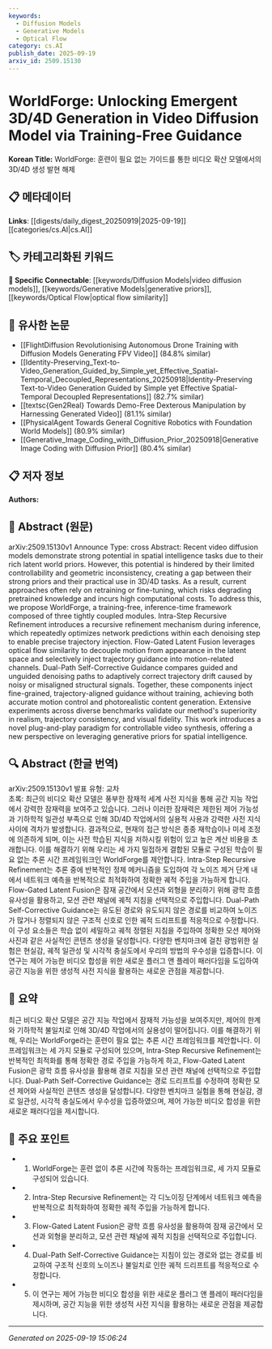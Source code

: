 ```yaml
---
keywords:
  - Diffusion Models
  - Generative Models
  - Optical Flow
category: cs.AI
publish_date: 2025-09-19
arxiv_id: 2509.15130
---
```


<!-- KEYWORD_LINKING_METADATA:
{
  "processed_timestamp": "2025-09-22 21:17:04.780305",
  "vocabulary_version": "1.0",
  "selected_keywords": [
    "Diffusion Models",
    "Generative Models",
    "Optical Flow"
  ],
  "rejected_keywords": [
    "3D/4D Generation",
    "Trajectory Guidance"
  ],
  "similarity_scores": {
    "Diffusion Models": 0.8,
    "Generative Models": 0.77,
    "Optical Flow": 0.75
  },
  "extraction_method": "AI_prompt_based",
  "budget_applied": true
}
-->


# WorldForge: Unlocking Emergent 3D/4D Generation in Video Diffusion Model via Training-Free Guidance

**Korean Title:** WorldForge: 훈련이 필요 없는 가이드를 통한 비디오 확산 모델에서의 3D/4D 생성 발현 해제

## 📋 메타데이터

**Links**: [[digests/daily_digest_20250919|2025-09-19]]   [[categories/cs.AI|cs.AI]]

## 🏷️ 카테고리화된 키워드
**🔗 Specific Connectable**: [[keywords/Diffusion Models|video diffusion models]], [[keywords/Generative Models|generative priors]], [[keywords/Optical Flow|optical flow similarity]]

## 🔗 유사한 논문
- [[FlightDiffusion Revolutionising Autonomous Drone Training with Diffusion Models Generating FPV Video]] (84.8% similar)
- [[Identity-Preserving_Text-to-Video_Generation_Guided_by_Simple_yet_Effective_Spatial-Temporal_Decoupled_Representations_20250918|Identity-Preserving Text-to-Video Generation Guided by Simple yet Effective Spatial-Temporal Decoupled Representations]] (82.7% similar)
- [[textsc{Gen2Real} Towards Demo-Free Dexterous Manipulation by Harnessing Generated Video]] (81.1% similar)
- [[PhysicalAgent Towards General Cognitive Robotics with Foundation World Models]] (80.9% similar)
- [[Generative_Image_Coding_with_Diffusion_Prior_20250918|Generative Image Coding with Diffusion Prior]] (80.4% similar)

## 📋 저자 정보

**Authors:** 

## 📄 Abstract (원문)

arXiv:2509.15130v1 Announce Type: cross 
Abstract: Recent video diffusion models demonstrate strong potential in spatial intelligence tasks due to their rich latent world priors. However, this potential is hindered by their limited controllability and geometric inconsistency, creating a gap between their strong priors and their practical use in 3D/4D tasks. As a result, current approaches often rely on retraining or fine-tuning, which risks degrading pretrained knowledge and incurs high computational costs. To address this, we propose WorldForge, a training-free, inference-time framework composed of three tightly coupled modules. Intra-Step Recursive Refinement introduces a recursive refinement mechanism during inference, which repeatedly optimizes network predictions within each denoising step to enable precise trajectory injection. Flow-Gated Latent Fusion leverages optical flow similarity to decouple motion from appearance in the latent space and selectively inject trajectory guidance into motion-related channels. Dual-Path Self-Corrective Guidance compares guided and unguided denoising paths to adaptively correct trajectory drift caused by noisy or misaligned structural signals. Together, these components inject fine-grained, trajectory-aligned guidance without training, achieving both accurate motion control and photorealistic content generation. Extensive experiments across diverse benchmarks validate our method's superiority in realism, trajectory consistency, and visual fidelity. This work introduces a novel plug-and-play paradigm for controllable video synthesis, offering a new perspective on leveraging generative priors for spatial intelligence.

## 🔍 Abstract (한글 번역)

arXiv:2509.15130v1 발표 유형: 교차  
초록: 최근의 비디오 확산 모델은 풍부한 잠재적 세계 사전 지식을 통해 공간 지능 작업에서 강력한 잠재력을 보여주고 있습니다. 그러나 이러한 잠재력은 제한된 제어 가능성과 기하학적 일관성 부족으로 인해 3D/4D 작업에서의 실용적 사용과 강력한 사전 지식 사이에 격차가 발생합니다. 결과적으로, 현재의 접근 방식은 종종 재학습이나 미세 조정에 의존하게 되며, 이는 사전 학습된 지식을 저하시킬 위험이 있고 높은 계산 비용을 초래합니다. 이를 해결하기 위해 우리는 세 가지 밀접하게 결합된 모듈로 구성된 학습이 필요 없는 추론 시간 프레임워크인 WorldForge를 제안합니다. Intra-Step Recursive Refinement는 추론 중에 반복적인 정제 메커니즘을 도입하여 각 노이즈 제거 단계 내에서 네트워크 예측을 반복적으로 최적화하여 정확한 궤적 주입을 가능하게 합니다. Flow-Gated Latent Fusion은 잠재 공간에서 모션과 외형을 분리하기 위해 광학 흐름 유사성을 활용하고, 모션 관련 채널에 궤적 지침을 선택적으로 주입합니다. Dual-Path Self-Corrective Guidance는 유도된 경로와 유도되지 않은 경로를 비교하여 노이즈가 많거나 정렬되지 않은 구조적 신호로 인한 궤적 드리프트를 적응적으로 수정합니다. 이 구성 요소들은 학습 없이 세밀하고 궤적 정렬된 지침을 주입하여 정확한 모션 제어와 사진과 같은 사실적인 콘텐츠 생성을 달성합니다. 다양한 벤치마크에 걸친 광범위한 실험은 현실감, 궤적 일관성 및 시각적 충실도에서 우리의 방법의 우수성을 입증합니다. 이 연구는 제어 가능한 비디오 합성을 위한 새로운 플러그 앤 플레이 패러다임을 도입하여 공간 지능을 위한 생성적 사전 지식을 활용하는 새로운 관점을 제공합니다.

## 📝 요약

최근 비디오 확산 모델은 공간 지능 작업에서 잠재적 가능성을 보여주지만, 제어의 한계와 기하학적 불일치로 인해 3D/4D 작업에서의 실용성이 떨어집니다. 이를 해결하기 위해, 우리는 WorldForge라는 훈련이 필요 없는 추론 시간 프레임워크를 제안합니다. 이 프레임워크는 세 가지 모듈로 구성되어 있으며, Intra-Step Recursive Refinement는 반복적인 최적화를 통해 정확한 경로 주입을 가능하게 하고, Flow-Gated Latent Fusion은 광학 흐름 유사성을 활용해 경로 지침을 모션 관련 채널에 선택적으로 주입합니다. Dual-Path Self-Corrective Guidance는 경로 드리프트를 수정하여 정확한 모션 제어와 사실적인 콘텐츠 생성을 달성합니다. 다양한 벤치마크 실험을 통해 현실감, 경로 일관성, 시각적 충실도에서 우수성을 입증하였으며, 제어 가능한 비디오 합성을 위한 새로운 패러다임을 제시합니다.

## 🎯 주요 포인트

- 1. WorldForge는 훈련 없이 추론 시간에 작동하는 프레임워크로, 세 가지 모듈로 구성되어 있습니다.

- 2. Intra-Step Recursive Refinement는 각 디노이징 단계에서 네트워크 예측을 반복적으로 최적화하여 정확한 궤적 주입을 가능하게 합니다.

- 3. Flow-Gated Latent Fusion은 광학 흐름 유사성을 활용하여 잠재 공간에서 모션과 외형을 분리하고, 모션 관련 채널에 궤적 지침을 선택적으로 주입합니다.

- 4. Dual-Path Self-Corrective Guidance는 지침이 있는 경로와 없는 경로를 비교하여 구조적 신호의 노이즈나 불일치로 인한 궤적 드리프트를 적응적으로 수정합니다.

- 5. 이 연구는 제어 가능한 비디오 합성을 위한 새로운 플러그 앤 플레이 패러다임을 제시하며, 공간 지능을 위한 생성적 사전 지식을 활용하는 새로운 관점을 제공합니다.

---

*Generated on 2025-09-19 15:06:24*